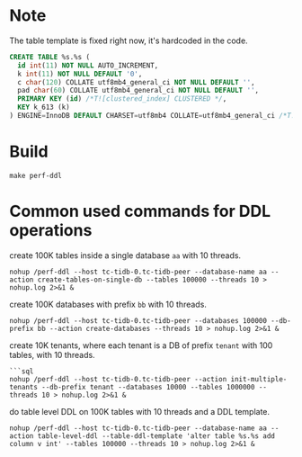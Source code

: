 # Note

The table template is fixed right now, it's hardcoded in the code.
```sql
CREATE TABLE %s.%s (
  id int(11) NOT NULL AUTO_INCREMENT,
  k int(11) NOT NULL DEFAULT '0',
  c char(120) COLLATE utf8mb4_general_ci NOT NULL DEFAULT '',
  pad char(60) COLLATE utf8mb4_general_ci NOT NULL DEFAULT '',
  PRIMARY KEY (id) /*T![clustered_index] CLUSTERED */,
  KEY k_613 (k)
) ENGINE=InnoDB DEFAULT CHARSET=utf8mb4 COLLATE=utf8mb4_general_ci /*T![auto_id_cache] AUTO_ID_CACHE=1 */
```

# Build

```shell
make perf-ddl
```

# Common used commands for DDL operations

create 100K tables inside a single database `aa` with 10 threads.

```
nohup /perf-ddl --host tc-tidb-0.tc-tidb-peer --database-name aa --action create-tables-on-single-db --tables 100000 --threads 10 > nohup.log 2>&1 &
```

create 100K databases with prefix `bb` with 10 threads.

```
nohup /perf-ddl --host tc-tidb-0.tc-tidb-peer --databases 100000 --db-prefix bb --action create-databases --threads 10 > nohup.log 2>&1 &
```

create 10K tenants, where each tenant is a DB of prefix `tenant` with 100 tables, with 10 threads.

```
```sql
nohup /perf-ddl --host tc-tidb-0.tc-tidb-peer --action init-multiple-tenants --db-prefix tenant --databases 10000 --tables 1000000 --threads 10 > nohup.log 2>&1 &
```

do table level DDL on 100K tables with 10 threads and a DDL template.

```
nohup /perf-ddl --host tc-tidb-0.tc-tidb-peer --database-name aa --action table-level-ddl --table-ddl-template 'alter table %s.%s add column v int' --tables 100000 --threads 10 > nohup.log 2>&1 &
```